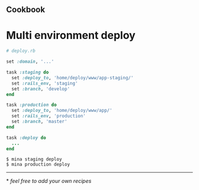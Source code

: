 Cookbook
--------------------

# Multi environment deploy

``` ruby
# deploy.rb

set :domain, '...'

task :staging do
  set :deploy_to, 'home/deploy/www/app-staging/'
  set :rails_env, 'staging'
  set :branch, 'develop'
end

task :production do
  set :deploy_to, 'home/deploy/www/app/'
  set :rails_env, 'production'
  set :branch, 'master'
end

task :deploy do
  ...
end
```

```
$ mina staging deploy
$ mina production deploy
```


-------------------------------
\* *feel free to add your own recipes*
